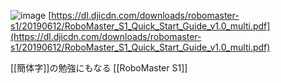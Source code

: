 
![image](https://gyazo.com/65c117f5c537e07c673ee9d430ca7193/thumb/1000)
[https://dl.djicdn.com/downloads/robomaster-s1/20190612/RoboMaster_S1_Quick_Start_Guide_v1.0_multi.pdf](https://dl.djicdn.com/downloads/robomaster-s1/20190612/RoboMaster_S1_Quick_Start_Guide_v1.0_multi.pdf)

[[簡体字]]の勉強にもなる
[[RoboMaster S1]]
